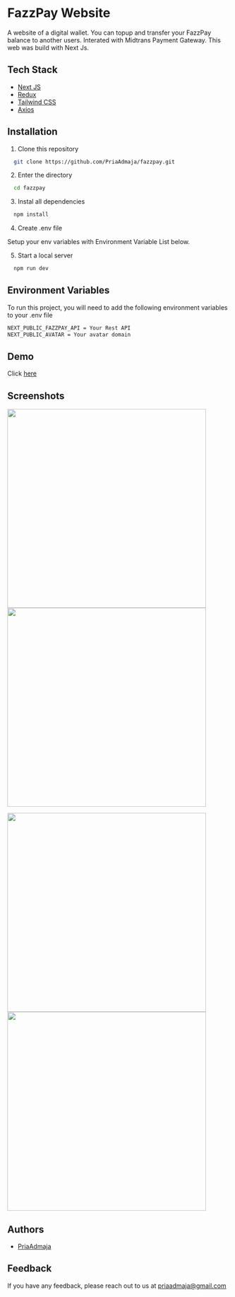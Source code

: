 
# FazzPay Website

A website of a digital wallet. You can topup and transfer your FazzPay balance to another users. Interated with Midtrans Payment Gateway. This web was build with Next Js.


## Tech Stack

- [Next JS](https://nextjs.org/)
- [Redux](https://redux.js.org/)
- [Tailwind CSS](https://tailwindcss.com/)
- [Axios](https://axios-http.com/)


## Installation

1. Clone this repository

```bash
  git clone https://github.com/PriaAdmaja/fazzpay.git
```
2. Enter the directory
```bash
  cd fazzpay
```
3. Instal all dependencies
```bash
  npm install
```
4. Create .env file

  Setup your env variables with Environment Variable List below.

5. Start a local server
```bash
  npm run dev
```
## Environment Variables

To run this project, you will need to add the following environment variables to your .env file

```bash
NEXT_PUBLIC_FAZZPAY_API = Your Rest API
NEXT_PUBLIC_AVATAR = Your avatar domain
```

## Demo

Click [here](https://fazzpay-chi.vercel.app/)

## Screenshots

<p float="left">
  <img src="https://user-images.githubusercontent.com/109842306/240844496-30ce9b79-6668-4395-81e8-78a61ee94778.PNG" width="450" />
  <img src="https://user-images.githubusercontent.com/109842306/240844855-02c6f241-737d-44de-8996-a61ee6ec5ed6.PNG" width="450" /> 
</p>

<p float="left">
  <img src="https://user-images.githubusercontent.com/109842306/240844954-5a88d04f-1efa-4e7b-b2c4-bf4c7142f9e3.PNG" width="450" />
  <img src="https://user-images.githubusercontent.com/109842306/240844976-6157ec09-8781-419a-970e-c5acf8098c3b.PNG" width="450" /> 
</p>

## Authors

- [PriaAdmaja](https://github.com/PriaAdmaja)


## Feedback

If you have any feedback, please reach out to us at priaadmaja@gmail.com

